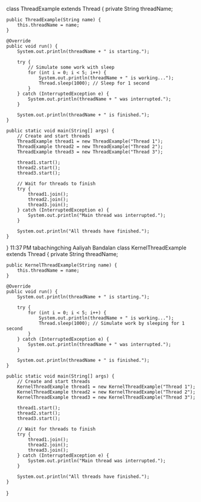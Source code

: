 class ThreadExample extends Thread {
    private String threadName;

    public ThreadExample(String name) {
        this.threadName = name;
    }

    @Override
    public void run() {
        System.out.println(threadName + " is starting.");

        try {
            // Simulate some work with sleep
            for (int i = 0; i < 5; i++) {
                System.out.println(threadName + " is working...");
                Thread.sleep(1000); // Sleep for 1 second
            }
        } catch (InterruptedException e) {
            System.out.println(threadName + " was interrupted.");
        }

        System.out.println(threadName + " is finished.");
    }

    public static void main(String[] args) {
        // Create and start threads
        ThreadExample thread1 = new ThreadExample("Thread 1");
        ThreadExample thread2 = new ThreadExample("Thread 2");
        ThreadExample thread3 = new ThreadExample("Thread 3");

        thread1.start();
        thread2.start();
        thread3.start();
        
        // Wait for threads to finish
        try {
            thread1.join();
            thread2.join();
            thread3.join();
        } catch (InterruptedException e) {
            System.out.println("Main thread was interrupted.");
        }

        System.out.println("All threads have finished.");
    }
}
11:37 PM
tabachingching
Aaliyah Bandalan
class KernelThreadExample extends Thread {
    private String threadName;

    public KernelThreadExample(String name) {
        this.threadName = name;
    }

    @Override
    public void run() {
        System.out.println(threadName + " is starting.");

        try {
            for (int i = 0; i < 5; i++) {
                System.out.println(threadName + " is working...");
                Thread.sleep(1000); // Simulate work by sleeping for 1 second
            }
        } catch (InterruptedException e) {
            System.out.println(threadName + " was interrupted.");
        }

        System.out.println(threadName + " is finished.");
    }

    public static void main(String[] args) {
        // Create and start threads
        KernelThreadExample thread1 = new KernelThreadExample("Thread 1");
        KernelThreadExample thread2 = new KernelThreadExample("Thread 2");
        KernelThreadExample thread3 = new KernelThreadExample("Thread 3");

        thread1.start();
        thread2.start();
        thread3.start();
        
        // Wait for threads to finish
        try {
            thread1.join();
            thread2.join();
            thread3.join();
        } catch (InterruptedException e) {
            System.out.println("Main thread was interrupted.");
        }

        System.out.println("All threads have finished.");
    }
}
